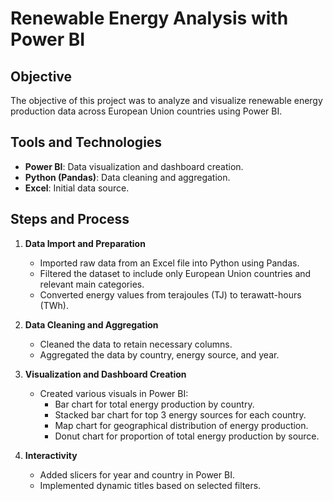 # Renewable Energy Analysis with Power BI
## Objective
The objective of this project was to analyze and visualize renewable energy production data across European Union countries using Power BI.

## Tools and Technologies
- **Power BI**: Data visualization and dashboard creation.
- **Python (Pandas)**: Data cleaning and aggregation.
- **Excel**: Initial data source.

## Steps and Process
1. **Data Import and Preparation**
   - Imported raw data from an Excel file into Python using Pandas.
   - Filtered the dataset to include only European Union countries and relevant main categories.
   - Converted energy values from terajoules (TJ) to terawatt-hours (TWh).

2. **Data Cleaning and Aggregation**
   - Cleaned the data to retain necessary columns.
   - Aggregated the data by country, energy source, and year.

3. **Visualization and Dashboard Creation**
   - Created various visuals in Power BI:
     - Bar chart for total energy production by country.
     - Stacked bar chart for top 3 energy sources for each country.
     - Map chart for geographical distribution of energy production.
     - Donut chart for proportion of total energy production by source.

4. **Interactivity**
   - Added slicers for year and country in Power BI.
   - Implemented dynamic titles based on selected filters.


